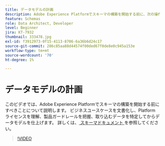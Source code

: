 ```yaml
---
title: データモデルの計画
description: Adobe Experience Platformでスキーマの構築を開始する前に、次の操作を行います。
feature: Schemas
role: Data Architect, Developer
level: Beginner
jira: KT-7932
thumbnail: 333478.jpg
exl-id: f3912973-0f15-4113-8706-6a36b6d24c17
source-git-commit: 286c85aa88d44574f00ded67f0de8e0c945a153e
workflow-type: tm+mt
source-wordcount: '70'
ht-degree: 1%

---
```


# データモデルの計画

このビデオでは、Adobe Experience Platformでスキーマの構築を開始する前にすべきことについて説明します。 ビジネスユースケースを文書化し、Platform ライセンスを理解、製品ガードレールを把握、取り込むデータを特定してからデータモデルを仕上げます。 詳しくは、[ スキーマドキュメント ](https://experienceleague.adobe.com/docs/experience-platform/xdm/home.html?lang=ja) を参照してください。

>[!VIDEO](https://video.tv.adobe.com/v/333478?learn=on&enablevpops)
